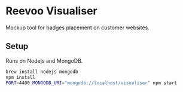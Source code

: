 # Reevoo Visualiser

Mockup tool for badges placement on customer websites.

## Setup

Runs on Nodejs and MongoDB.

```bash
brew install nodejs mongodb
npm install
PORT=4400 MONGODB_URI="mongodb://localhost/visualiser" npm start
```
